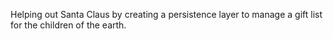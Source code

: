 Helping out Santa Claus by creating a persistence layer to manage a gift list for the children of the earth.
